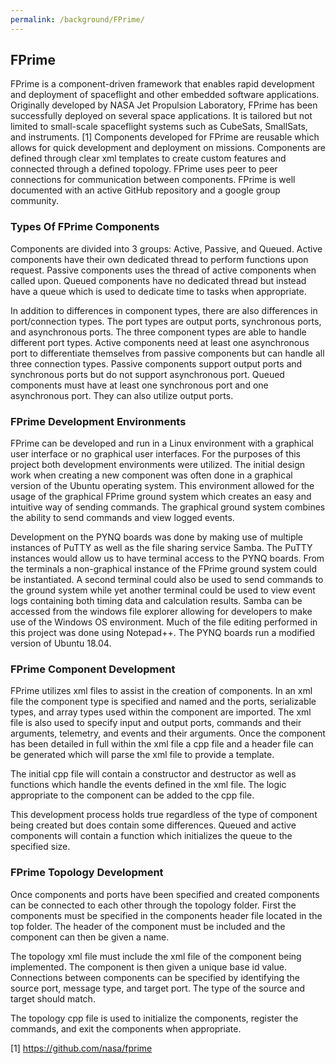 ```yaml
---
permalink: /background/FPrime/
---
```


## FPrime
FPrime is a component-driven framework that enables rapid development and deployment of spaceflight and other embedded software applications. Originally developed by NASA Jet Propulsion Laboratory, FPrime has been successfully deployed on several space applications. It is tailored but not limited to small-scale spaceflight systems such as CubeSats, SmallSats, and instruments. [1] Components developed for FPrime are reusable which allows for quick development and deployment on missions. Components are defined through clear xml templates to create custom features and connected through a defined topology. FPrime uses peer to peer connections for communication between components. FPrime is well documented with an active GitHub repository and a google group community.

### Types Of FPrime Components
Components are divided into 3 groups: Active, Passive, and Queued. Active components have their own dedicated thread to perform functions upon request. Passive components uses the thread of active components when called upon. Queued components have no dedicated thread but instead have a queue which is used to dedicate time to tasks when appropriate. 

In addition to differences in component types, there are also differences in port/connection types. The port types are output ports, synchronous ports, and asynchronous ports. The three component types are able to handle different port types. Active components need at least one asynchronous port to differentiate themselves from passive components but can handle all three connection types. Passive components support output ports and synchronous ports but do not support asynchronous port. Queued components must have at least one synchronous port and one asynchronous port. They can also utilize output ports.

### FPrime Development Environments
FPrime can be developed and run in a Linux environment with a graphical user interface or no graphical user interfaces. For the purposes of this project both development environments were utilized. The initial design work when creating a new component was often done in a graphical version of the Ubuntu operating system. This environment allowed for the usage of the graphical FPrime ground system which creates an easy and intuitive way of sending commands. The graphical ground system combines the ability to send commands and view logged events.

Development on the PYNQ boards was done by making use of multiple instances of PuTTY as well as the file sharing service Samba. The PuTTY instances would allow us to have terminal access to the PYNQ boards. From the terminals a non-graphical instance of the FPrime ground system could be instantiated. A second terminal could also be used to send commands to the ground system while yet another terminal could be used to view event logs containing both timing data and calculation results. Samba can be accessed from the windows file explorer allowing for developers to make use of the Windows OS environment. Much of the file editing performed in this project was done using Notepad++. The PYNQ boards run a modified version of Ubuntu 18.04.

### FPrime Component Development
FPrime utilizes xml files to assist in the creation of components. In an xml file the component type is specified and named and the ports, serializable types, and array types used within the component are imported. The xml file is also used to specify input and output ports, commands and their arguments, telemetry, and events and their arguments. Once the component has been detailed in full within the xml file a cpp file and a header file can be generated which will parse the xml file to provide a template.

The initial cpp file will contain a constructor and destructor as well as functions which handle the events defined in the xml file. The logic appropriate to the component can be added to the cpp file. 

This development process holds true regardless of the type of component being created but does contain some differences. Queued and active components will contain a function which initializes the queue to the specified size.

### FPrime Topology Development
Once components and ports have been specified and created components can be connected to each other through the topology folder. First the components must be specified in the components header file located in the top folder. The header of the component must be included and the component can then be given a name.

The topology xml file must include the xml file of the component being implemented. The component is then given a unique base id value. Connections between components can be specified by identifying the source port, message type, and target port. The type of the source and target should match.

The topology cpp file is used to initialize the components, register the commands, and exit the components when appropriate.

[1] https://github.com/nasa/fprime
